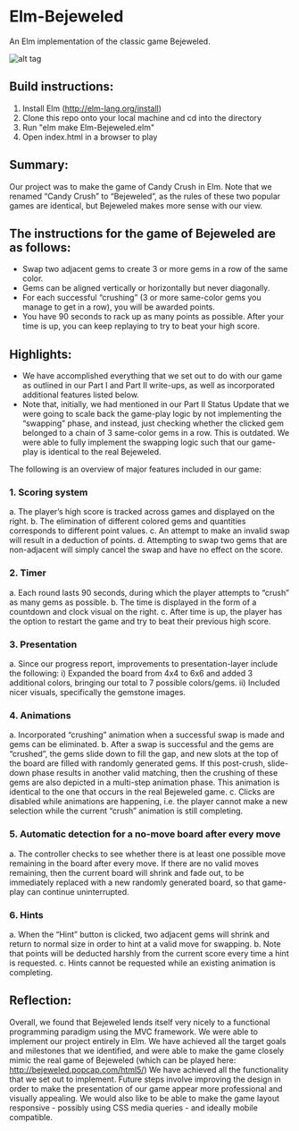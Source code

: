 # Elm-Bejeweled
An Elm implementation of the classic game Bejeweled.

![alt tag](img/gameplay.png)

## Build instructions:
1. Install Elm (http://elm-lang.org/install)
2. Clone this repo onto your local machine and cd into the directory
3. Run "elm make Elm-Bejeweled.elm"
4. Open index.html in a browser to play

## Summary:
Our project was to make the game of Candy Crush in Elm.  Note that we renamed “Candy Crush” to “Bejeweled”, as the rules of these two popular games are identical, but Bejeweled makes more sense with our view.

## The instructions for the game of Bejeweled are as follows:
- Swap two adjacent gems to create 3 or more gems in a row of the same color.
- Gems can be aligned vertically or horizontally but never diagonally.
- For each successful “crushing” (3 or more same-color gems you manage to get in a row), you will be awarded points.
- You have 90 seconds to rack up as many points as possible.  After your time is up, you can keep replaying to try to beat your high score.

## Highlights:
- We have accomplished everything that we set out to do with our game as outlined in our Part I and Part II write-ups, as well as incorporated additional features listed below.
- Note that, initially, we had mentioned in our Part II Status Update that we were going to scale back the game-play logic by not implementing the “swapping” phase, and instead, just checking whether the clicked gem belonged to a chain of 3 same-color gems in a row.  This is outdated.  We were able to fully implement the swapping logic such that our game-play is identical to the real Bejeweled.

The following is an overview of major features included in our game:

### 1. Scoring system
  a. The player’s high score is tracked across games and displayed on the right.
  b. The elimination of different colored gems and quantities corresponds to different point values.
  c. An attempt to make an invalid swap will result in a deduction of points.
  d. Attempting to swap two gems that are non-adjacent will simply cancel the swap and have no effect on the score.

### 2. Timer
  a. Each round lasts 90 seconds, during which the player attempts to “crush” as many gems as possible.
  b. The time is displayed in the form of a countdown and clock visual on the right.
  c. After time is up, the player has the option to restart the game and try to beat their previous high score.

### 3. Presentation
  a. Since our progress report, improvements to presentation-layer include the following:
    i) Expanded the board from 4x4 to 6x6 and added 3 additional colors, bringing our total to 7 possible colors/gems.
    ii) Included nicer visuals, specifically the gemstone images.

### 4. Animations
  a. Incorporated “crushing” animation when a successful swap is made and gems can be eliminated.
  b. After a swap is successful and the gems are “crushed”, the gems slide down to fill the gap, and new slots at the top of the board are filled with randomly generated gems.  If this post-crush, slide-down phase results in another valid matching, then the crushing of these gems are also depicted in a multi-step animation phase.  This animation is identical to the one that occurs in the real Bejeweled game.
  c. Clicks are disabled while animations are happening, i.e. the player cannot make a new selection while the current “crush” animation is still completing.

### 5. Automatic detection for a no-move board after every move
  a. The controller checks to see whether there is at least one possible move remaining in the board after every move.  If there are no valid moves remaining, then the current board will shrink and fade out, to be immediately replaced with a new randomly generated board, so that game-play can continue uninterrupted.

### 6. Hints
  a. When the “Hint” button is clicked, two adjacent gems will shrink and return to normal size in order to hint at a valid move for swapping.
  b. Note that points will be deducted harshly from the current score every time a hint is requested.
  c. Hints cannot be requested while an existing animation is completing.

## Reflection:
Overall, we found that Bejeweled lends itself very nicely to a functional programming paradigm using the MVC framework.  We were able to implement our project entirely in Elm.  We have achieved all the target goals and milestones that we identified, and were able to make the game closely mimic the real game of Bejeweled (which can be played here: http://bejeweled.popcap.com/html5/)  We have achieved all the functionality that we set out to implement.  Future steps involve improving the design in order to make the presentation of our game appear more professional and visually appealing.  We would also like to be able to make the game layout responsive - possibly using CSS media queries - and ideally mobile compatible.
